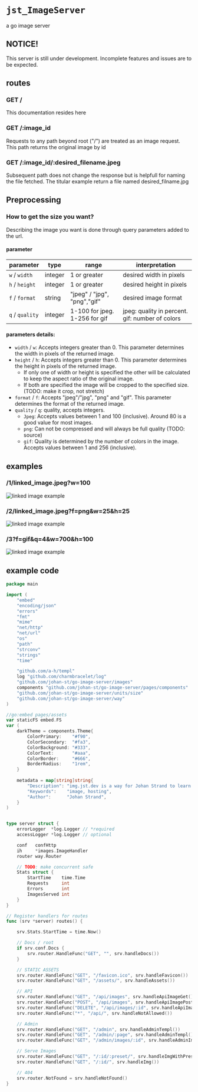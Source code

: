 # `jst_ImageServer`

a go image server

## NOTICE!

This server is still under development. Incomplete features and issues are to be expected.

## routes

### GET /

This documentation resides here

### GET /:image_id

Requests to any path beyond root ("/") are treated as an image request.
This path returns the original image by id

### GET /:image_id/:desired_filename.jpeg

Subsequent path does not change the response but is helpfull for naming the file fetched.
The titular example return a file named desired_filname.jpg

## Preprocessing

### How to get the size you want?

Describing the image you want is done through query parameters added to the url.

#### parameter

| parameter       | type    | range                         | interpretation                                  |
| --------------- | ------- | ----------------------------- | ----------------------------------------------- |
| `w` / `width`   | integer | 1 or greater                  | desired width in pixels                         |
| `h` / `height`  | integer | 1 or greater                  | desired height in pixels                        |
| `f` / `format`  | string  | "jpeg" / "jpg", "png","gif"   | desired image format                            |
| `q` / `quality` | integer | 1-100 for jpeg. 1-256 for gif | jpeg: quality in percent. gif: number of colors |

#### parameters details:
- `width` / `w`: Accepts integers greater than 0. This parameter determines the width in pixels of the returned image. 
- `height` / `h`: Accepts integers greater than 0. This parameter determines the height in pixels of the returned image. 
  - If only one of width or height is specified the other will be calculated to keep the aspect ratio of the original image.
  - If both are specified the image will be cropped to the specified size. (TODO: make it crop, not stretch)
- `format` / `f`: Accepts "jpeg"/"jpg", "png" and "gif". This parameter determines the format of the returned image. 
- `quality` / `q`: quality, accepts integers. 
  - `Jpeg`: Accepts values between 1 and 100 (inclusive). Around 80 is a good value for most images.
  - `png`: Can not be compressed and will always be full quality (TODO: source)
  - `gif`: Quality is determined by the number of colors in the image. Accepts values between 1 and 256 (inclusive).



## examples

### /1/linked_image.jpeg?w=100
![linked image example](/1/linked_image.jpeg?w=200)


### /2/linked_image.jpeg?f=png&w=25&h=25
![linked image example](/2/linked_image.jpeg?f=png&w=250&h=250)

### /3?f=gif&q=4&w=700&h=100
![linked image example](/3?f=gif&q=4&w=700&h=100)


## example code 

```go
package main

import (
	"embed"
	"encoding/json"
	"errors"
	"fmt"
	"mime"
	"net/http"
	"net/url"
	"os"
	"path"
	"strconv"
	"strings"
	"time"

	"github.com/a-h/templ"
	log "github.com/charmbracelet/log"
	"github.com/johan-st/go-image-server/images"
	components "github.com/johan-st/go-image-server/pages/components"
	"github.com/johan-st/go-image-server/units/size"
	"github.com/johan-st/go-image-server/way"
)

//go:embed pages/assets
var staticFS embed.FS
var (
	darkTheme = components.Theme{
		ColorPrimary:    "#f90",
		ColorSecondary:  "#fa3",
		ColorBackground: "#333",
		ColorText:       "#aaa",
		ColorBorder:     "#666",
		BorderRadius:    "1rem",
	}
	
	metadata = map[string]string{
		"Description": "img.jst.dev is a way for Johan Strand to learn more Go and web development.",
		"Keywords":    "image, hosting",
		"Author":      "Johan Strand",
	}
)


type server struct {
	errorLogger  *log.Logger // *required
	accessLogger *log.Logger // optional

	conf   confHttp
	ih     *images.ImageHandler
	router way.Router

	// TODO: make concurrent safe
	Stats struct {
		StartTime    time.Time
		Requests     int
		Errors       int
		ImagesServed int
	}
}

// Register handlers for routes
func (srv *server) routes() {

	srv.Stats.StartTime = time.Now()

	// Docs / root
	if srv.conf.Docs {
		srv.router.HandleFunc("GET", "", srv.handleDocs())
	}

	// STATIC ASSETS
	srv.router.HandleFunc("GET", "/favicon.ico", srv.handleFavicon())
	srv.router.HandleFunc("GET", "/assets/", srv.handleAssets())

	// API
	srv.router.HandleFunc("GET", "/api/images", srv.handleApiImageGet())
	srv.router.HandleFunc("POST", "/api/images", srv.handleApiImagePost())
	srv.router.HandleFunc("DELETE", "/api/images/:id", srv.handleApiImageDelete())
	srv.router.HandleFunc("*", "/api/", srv.handleNotAllowed())

	// Admin
	srv.router.HandleFunc("GET", "/admin", srv.handleAdminTempl())
	srv.router.HandleFunc("GET", "/admin/:page", srv.handleAdminTempl())
	srv.router.HandleFunc("GET", "/admin/images/:id", srv.handleAdminImage())

	// Serve Images
	srv.router.HandleFunc("GET", "/:id/:preset/", srv.handleImgWithPreset())
	srv.router.HandleFunc("GET", "/:id/", srv.handleImg())

	// 404
	srv.router.NotFound = srv.handleNotFound()
}
```